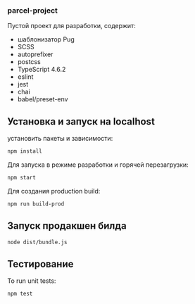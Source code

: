### parcel-project

Пустой проект для разработки, содержит:
 - шаблонизатор Pug
 - SCSS
 - autoprefixer
 - postcss
 - TypeScript 4.6.2
 - eslint
 - jest
 - chai
 - babel/preset-env


## Установка и запуск на localhost

установить пакеты и зависимости:

```sh
npm install
```

Для запуска в режиме разработки и горячей перезагрузки:

```sh
npm start
```

Для создания production build:

```sh
npm run build-prod
```

## Запуск продакшен билда

```sh
node dist/bundle.js
```

## Тестирование

To run unit tests:

```sh
npm test
```


